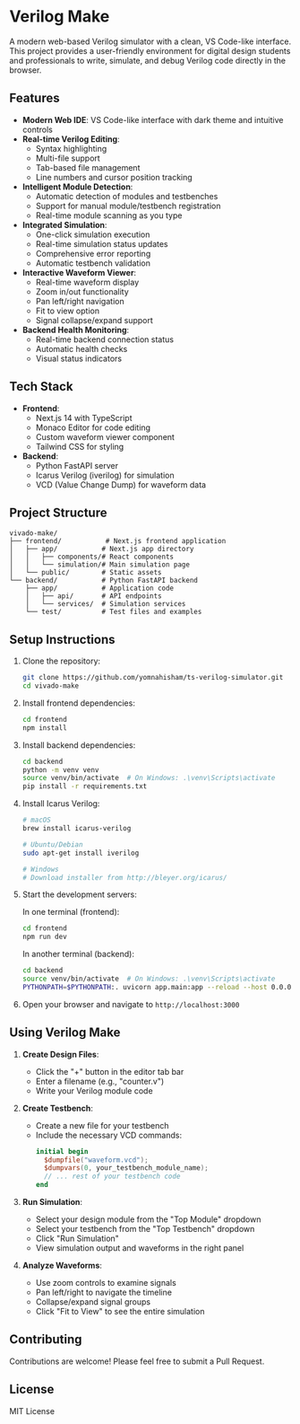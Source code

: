 # Verilog Make

A modern web-based Verilog simulator with a clean, VS Code-like interface. This project provides a user-friendly environment for digital design students and professionals to write, simulate, and debug Verilog code directly in the browser.

## Features

- **Modern Web IDE**: VS Code-like interface with dark theme and intuitive controls
- **Real-time Verilog Editing**: 
  - Syntax highlighting
  - Multi-file support
  - Tab-based file management
  - Line numbers and cursor position tracking
- **Intelligent Module Detection**: 
  - Automatic detection of modules and testbenches
  - Support for manual module/testbench registration
  - Real-time module scanning as you type
- **Integrated Simulation**: 
  - One-click simulation execution
  - Real-time simulation status updates
  - Comprehensive error reporting
  - Automatic testbench validation
- **Interactive Waveform Viewer**:
  - Real-time waveform display
  - Zoom in/out functionality
  - Pan left/right navigation
  - Fit to view option
  - Signal collapse/expand support
- **Backend Health Monitoring**:
  - Real-time backend connection status
  - Automatic health checks
  - Visual status indicators

## Tech Stack

- **Frontend**:
  - Next.js 14 with TypeScript
  - Monaco Editor for code editing
  - Custom waveform viewer component
  - Tailwind CSS for styling
- **Backend**:
  - Python FastAPI server
  - Icarus Verilog (iverilog) for simulation
  - VCD (Value Change Dump) for waveform data

## Project Structure

```
vivado-make/
├── frontend/           # Next.js frontend application
│   ├── app/           # Next.js app directory
│   │   ├── components/# React components
│   │   └── simulation/# Main simulation page
│   └── public/        # Static assets
└── backend/           # Python FastAPI backend
    ├── app/           # Application code
    │   ├── api/       # API endpoints
    │   └── services/  # Simulation services
    └── test/          # Test files and examples
```

## Setup Instructions

1. Clone the repository:
   ```bash
   git clone https://github.com/yomnahisham/ts-verilog-simulator.git
   cd vivado-make
   ```

2. Install frontend dependencies:
   ```bash
   cd frontend
   npm install
   ```

3. Install backend dependencies:
   ```bash
   cd backend
   python -m venv venv
   source venv/bin/activate  # On Windows: .\venv\Scripts\activate
   pip install -r requirements.txt
   ```

4. Install Icarus Verilog:
   ```bash
   # macOS
   brew install icarus-verilog

   # Ubuntu/Debian
   sudo apt-get install iverilog

   # Windows
   # Download installer from http://bleyer.org/icarus/
   ```

5. Start the development servers:

   In one terminal (frontend):
   ```bash
   cd frontend
   npm run dev
   ```

   In another terminal (backend):
   ```bash
   cd backend
   source venv/bin/activate  # On Windows: .\venv\Scripts\activate
   PYTHONPATH=$PYTHONPATH:. uvicorn app.main:app --reload --host 0.0.0.0 --port 8001
   ```

6. Open your browser and navigate to `http://localhost:3000`

## Using Verilog Make

1. **Create Design Files**:
   - Click the "+" button in the editor tab bar
   - Enter a filename (e.g., "counter.v")
   - Write your Verilog module code

2. **Create Testbench**:
   - Create a new file for your testbench
   - Include the necessary VCD commands:
     ```verilog
     initial begin
       $dumpfile("waveform.vcd");
       $dumpvars(0, your_testbench_module_name);
       // ... rest of your testbench code
     end
     ```

3. **Run Simulation**:
   - Select your design module from the "Top Module" dropdown
   - Select your testbench from the "Top Testbench" dropdown
   - Click "Run Simulation"
   - View simulation output and waveforms in the right panel

4. **Analyze Waveforms**:
   - Use zoom controls to examine signals
   - Pan left/right to navigate the timeline
   - Collapse/expand signal groups
   - Click "Fit to View" to see the entire simulation

## Contributing

Contributions are welcome! Please feel free to submit a Pull Request.

## License

MIT License 